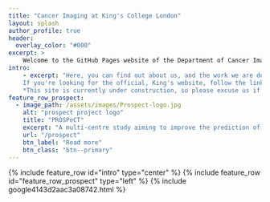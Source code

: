 ```yaml
---
title: "Cancer Imaging at King's College London"
layout: splash
author_profile: true
header:
  overlay_color: "#000"
excerpt: >
    Welcome to the GitHub Pages website of the Department of Cancer Imaging, in the School of Biomedical Engineering and Imaging Sciences, King's College London. 
intro:
    - excerpt: "Here, you can find out about us, and the work we are doing.<br>
    If you're looking for the official, King's website, follow the link at the bottom.<br>
    *This site is currently under construction, so please excuse us if it's a bit untidy.*"
feature_row_prospect:
  - image_path: /assets/images/Prospect-logo.jpg
    alt: "prospect project logo"
    title: "PROSPeCT"
    excerpt: "A multi-centre study aiming to improve the prediction of metastatic disease in primary colorectal cancer"
    url: "/prospect"
    btn_label: "Read more"
    btn_class: "btn--primary"
---
```


{% include feature_row id="intro" type="center" %}
{% include feature_row id="feature_row_prospect" type="left" %}
{% include google4143d2aac3a08742.html %}